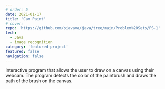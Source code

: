 ```yaml
---
# order: 5
date: 2021-01-17
title: 'Cam Paint'
# cover: 
repo: 'https://github.com/siavava/java/tree/main/Problem%20Sets/PS-1'
tech:
  - Java
  - image recognition
category: 'featured-project'
featured: false
navigation: false
---
```


Interactive program that allows the user to draw on a canvas
using their webcam. The program detects the color of the paintbrush
and draws the path of the brush on the canvas.

